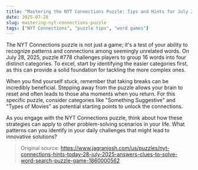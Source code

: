 ```yaml
---
title: "Mastering the NYT Connections Puzzle: Tips and Hints for July 28, 2025"
date: 2025-07-28
slug: mastering-nyt-connections-puzzle
tags: ["NYT Connections", "puzzle tips", "word games"]
---
```


The NYT Connections puzzle is not just a game; it's a test of your ability to recognize patterns and connections among seemingly unrelated words. On July 28, 2025, puzzle #778 challenges players to group 16 words into four distinct categories. To excel, start by identifying the easier categories first, as this can provide a solid foundation for tackling the more complex ones.

When you find yourself stuck, remember that taking breaks can be incredibly beneficial. Stepping away from the puzzle allows your brain to reset and often leads to those aha moments when you return. For this specific puzzle, consider categories like "Something Suggestive" and "Types of Movies" as potential starting points to unlock the connections.

As you engage with the NYT Connections puzzle, think about how these strategies can apply to other problem-solving scenarios in your life. What patterns can you identify in your daily challenges that might lead to innovative solutions?
> Original source: https://www.jagranjosh.com/us/puzzles/nyt-connections-hints-today-28-july-2025-answers-clues-to-solve-word-search-puzzle-game-1860000562
